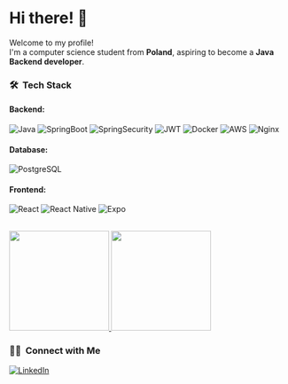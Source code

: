 # Hi there! 👋

Welcome to my profile!</br>
I'm a computer science student from <b>Poland</b>, aspiring to become a <b>Java Backend developer</b>.

<h3> 🛠 &nbsp;Tech Stack</h3>

<h4>Backend:</h4>

![Java](https://img.shields.io/badge/Java-ED8B00?style=for-the-badge&logo=openjdk&logoColor=white)
![SpringBoot](https://img.shields.io/badge/SpringBoot-%236DB33F.svg?style=for-the-badge&logo=springboot&logoColor=white)
![SpringSecurity](https://img.shields.io/badge/SpringSecurity-%236DB33F.svg?style=for-the-badge&logo=springsecurity&logoColor=white)
![JWT](https://img.shields.io/badge/JWT-black?style=for-the-badge&logo=JSON%20web%20tokens)
![Docker](https://img.shields.io/badge/docker-%230db7ed.svg?style=for-the-badge&logo=docker&logoColor=white)
![AWS](https://img.shields.io/badge/AWS-%23FF9900.svg?style=for-the-badge&logo=amazon-web-services&logoColor=white)
![Nginx](https://img.shields.io/badge/Nginx-%43a047.svg?style=for-the-badge&logo=nginx&logoColor=white)

<h4>Database:</h4>

![PostgreSQL](https://img.shields.io/badge/PostgreSQL-316192?style=for-the-badge&logo=postgresql&logoColor=white)

<h4>Frontend:</h4>

![React](https://img.shields.io/badge/React-%2320232a.svg?style=for-the-badge&logo=react&logoColor=%2361DAFB)
![React Native](https://img.shields.io/badge/React_Native-%2320232a.svg?style=for-the-badge&logo=react&logoColor=%2361DAFB)
![Expo](https://img.shields.io/badge/Expo-000020?style=for-the-badge&logo=expo&logoColor=fff)

<br/>

<a href="https://github.com/PiCiU1221">
  <img height="180em" src="https://github-readme-stats.vercel.app/api?username=PiCiU1221&theme=react&show_icons=true" />
  <img height="180em" src="https://github-readme-stats.vercel.app/api/top-langs/?username=PiCiU1221&theme=react&layout=compact" />
</a>

<br/>

<h3> 🤝🏻 &nbsp;Connect with Me </h3>

<a href="https://www.linkedin.com/in/piotr-pietrusewicz/"><img alt="LinkedIn" src="https://img.shields.io/badge/LinkedIn-Piotr%20Pietrusewicz-0077B5?style=for-the-badge&logo=linkedin&logoColor=white"></a>
